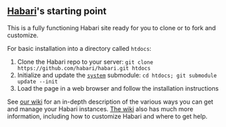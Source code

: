 [Habari](http://habariproject.org/)'s starting point
----------------------------------------------------

This is a fully functioning Habari site ready for you to clone or to fork and customize.

For basic installation into a directory called `htdocs`:

1. Clone the Habari repo to your server: `git clone https://github.com/habari/habari.git htdocs`
1. Initialize and update the [`system`](https://github.com/habari/system) submodule: `cd htdocs; git submodule update --init`
1. Load the page in a web browser and follow the installation instructions

See [our wiki](http://wiki.habariproject.org/en/Habari_on_github) for an in-depth description of the various ways you can get and manage your Habari instances. [The wiki](http://wiki.habariproject.org/en/Main_Page) also has much more information, including how to customize Habari and where to get help.
